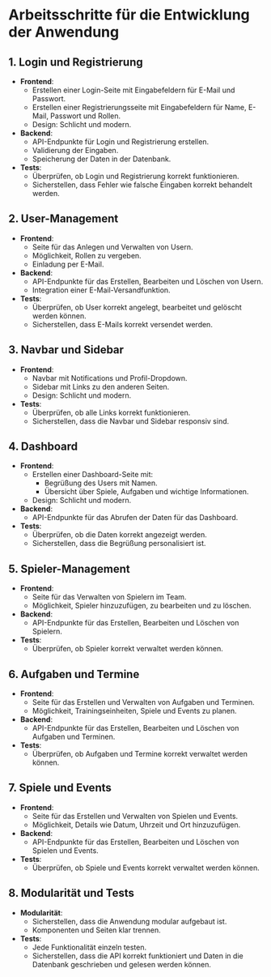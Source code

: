 # Arbeitsschritte für die Entwicklung der Anwendung

## 1. Login und Registrierung
- **Frontend**:
  - Erstellen einer Login-Seite mit Eingabefeldern für E-Mail und Passwort.
  - Erstellen einer Registrierungsseite mit Eingabefeldern für Name, E-Mail, Passwort und Rollen.
  - Design: Schlicht und modern.
- **Backend**:
  - API-Endpunkte für Login und Registrierung erstellen.
  - Validierung der Eingaben.
  - Speicherung der Daten in der Datenbank.
- **Tests**:
  - Überprüfen, ob Login und Registrierung korrekt funktionieren.
  - Sicherstellen, dass Fehler wie falsche Eingaben korrekt behandelt werden.

## 2. User-Management
- **Frontend**:
  - Seite für das Anlegen und Verwalten von Usern.
  - Möglichkeit, Rollen zu vergeben.
  - Einladung per E-Mail.
- **Backend**:
  - API-Endpunkte für das Erstellen, Bearbeiten und Löschen von Usern.
  - Integration einer E-Mail-Versandfunktion.
- **Tests**:
  - Überprüfen, ob User korrekt angelegt, bearbeitet und gelöscht werden können.
  - Sicherstellen, dass E-Mails korrekt versendet werden.

## 3. Navbar und Sidebar
- **Frontend**:
  - Navbar mit Notifications und Profil-Dropdown.
  - Sidebar mit Links zu den anderen Seiten.
  - Design: Schlicht und modern.
- **Tests**:
  - Überprüfen, ob alle Links korrekt funktionieren.
  - Sicherstellen, dass die Navbar und Sidebar responsiv sind.

## 4. Dashboard
- **Frontend**:
  - Erstellen einer Dashboard-Seite mit:
    - Begrüßung des Users mit Namen.
    - Übersicht über Spiele, Aufgaben und wichtige Informationen.
  - Design: Schlicht und modern.
- **Backend**:
  - API-Endpunkte für das Abrufen der Daten für das Dashboard.
- **Tests**:
  - Überprüfen, ob die Daten korrekt angezeigt werden.
  - Sicherstellen, dass die Begrüßung personalisiert ist.

## 5. Spieler-Management
- **Frontend**:
  - Seite für das Verwalten von Spielern im Team.
  - Möglichkeit, Spieler hinzuzufügen, zu bearbeiten und zu löschen.
- **Backend**:
  - API-Endpunkte für das Erstellen, Bearbeiten und Löschen von Spielern.
- **Tests**:
  - Überprüfen, ob Spieler korrekt verwaltet werden können.

## 6. Aufgaben und Termine
- **Frontend**:
  - Seite für das Erstellen und Verwalten von Aufgaben und Terminen.
  - Möglichkeit, Trainingseinheiten, Spiele und Events zu planen.
- **Backend**:
  - API-Endpunkte für das Erstellen, Bearbeiten und Löschen von Aufgaben und Terminen.
- **Tests**:
  - Überprüfen, ob Aufgaben und Termine korrekt verwaltet werden können.

## 7. Spiele und Events
- **Frontend**:
  - Seite für das Erstellen und Verwalten von Spielen und Events.
  - Möglichkeit, Details wie Datum, Uhrzeit und Ort hinzuzufügen.
- **Backend**:
  - API-Endpunkte für das Erstellen, Bearbeiten und Löschen von Spielen und Events.
- **Tests**:
  - Überprüfen, ob Spiele und Events korrekt verwaltet werden können.

## 8. Modularität und Tests
- **Modularität**:
  - Sicherstellen, dass die Anwendung modular aufgebaut ist.
  - Komponenten und Seiten klar trennen.
- **Tests**:
  - Jede Funktionalität einzeln testen.
  - Sicherstellen, dass die API korrekt funktioniert und Daten in die Datenbank geschrieben und gelesen werden können.

